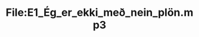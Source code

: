 ---
title: File:E1_Ég_er_ekki_með_nein_plön.mp3
recording of: Ég er ekki með nein plön.
reading speed: slow
speaker: E
license: CC0
---